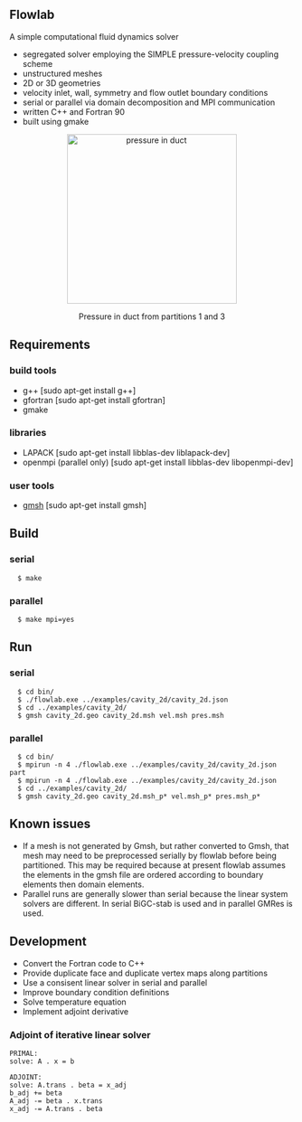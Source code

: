 ## Flowlab
A simple computational fluid dynamics solver
* segregated solver employing the SIMPLE pressure-velocity coupling scheme
* unstructured meshes
* 2D or 3D geometries
* velocity inlet, wall, symmetry and flow outlet boundary conditions
* serial or parallel via domain decomposition and MPI communication
* written C++ and Fortran 90
* built using gmake

<p align="center">
<img src="https://cloud.githubusercontent.com/assets/2945268/6922756/6699101c-d7c5-11e4-85c4-f4c1cceb1cc1.png" alt="pressure in duct" align="middle" width="300" style="border:2px">
<p align="center">Pressure in duct from partitions 1 and 3</p>
</p>

## Requirements
### build tools
* g++ [sudo apt-get install g++]
* gfortran [sudo apt-get install gfortran]
* gmake

### libraries
* LAPACK [sudo apt-get install libblas-dev liblapack-dev]
* openmpi (parallel only) [sudo apt-get install libblas-dev libopenmpi-dev]

### user tools
* [gmsh](http://geuz.org/gmsh/) [sudo apt-get install gmsh]


## Build
### serial
```
  $ make
```

### parallel
```
  $ make mpi=yes
```


## Run
### serial
```
  $ cd bin/
  $ ./flowlab.exe ../examples/cavity_2d/cavity_2d.json
  $ cd ../examples/cavity_2d/
  $ gmsh cavity_2d.geo cavity_2d.msh vel.msh pres.msh
```

### parallel
```
  $ cd bin/
  $ mpirun -n 4 ./flowlab.exe ../examples/cavity_2d/cavity_2d.json part
  $ mpirun -n 4 ./flowlab.exe ../examples/cavity_2d/cavity_2d.json
  $ cd ../examples/cavity_2d/
  $ gmsh cavity_2d.geo cavity_2d.msh_p* vel.msh_p* pres.msh_p*
```


## Known issues
* If a mesh is not generated by Gmsh, but rather converted to Gmsh, that mesh may need to be preprocessed serially by flowlab before being partitioned. This may be required because at present flowlab assumes the elements in the gmsh file are ordered according to boundary elements then domain elements.
* Parallel runs are generally slower than serial because the linear system solvers are different. In serial BiGC-stab is used and in parallel GMRes is used.


## Development
* Convert the Fortran code to C++
* Provide duplicate face and duplicate vertex maps along partitions
* Use a consisent linear solver in serial and parallel
* Improve boundary condition definitions
* Solve temperature equation
* Implement adjoint derivative

### Adjoint of iterative linear solver
```
PRIMAL:
solve: A . x = b

ADJOINT:
solve: A.trans . beta = x_adj
b_adj += beta
A_adj -= beta . x.trans
x_adj -= A.trans . beta
```
